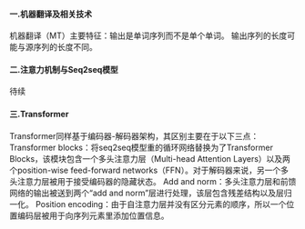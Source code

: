 ﻿#### 一.机器翻译及相关技术
机器翻译（MT）主要特征：输出是单词序列而不是单个单词。 输出序列的长度可能与源序列的长度不同。
#### 二.注意力机制与Seq2seq模型
待续
#### 三.Transformer
Transformer同样基于编码器-解码器架构，其区别主要在于以下三点：
Transformer blocks：将seq2seq模型重的循环网络替换为了Transformer Blocks，该模块包含一个多头注意力层（Multi-head Attention Layers）以及两个position-wise feed-forward networks（FFN）。对于解码器来说，另一个多头注意力层被用于接受编码器的隐藏状态。
Add and norm：多头注意力层和前馈网络的输出被送到两个“add and norm”层进行处理，该层包含残差结构以及层归一化。
Position encoding：由于自注意力层并没有区分元素的顺序，所以一个位置编码层被用于向序列元素里添加位置信息。

